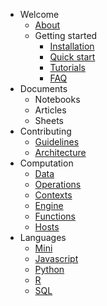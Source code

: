 - Welcome
  - [About](README.md)
  - Getting started
    - [Installation](getting-started/installation.md)
    - [Quick start](getting-started/quick-start.md)
    - [Tutorials](getting-started/tutorials.md)
    - [FAQ](getting-started/faq.md)
- Documents
  - Notebooks
  - Articles
  - Sheets
- Contributing
  - [Guidelines](CONTRIBUTING.md)
  - [Architecture](architecture/README.md)
- Computation
  - [Data](computation/data.md)
  - [Operations](computation/operations.md)
  - [Contexts](computation/contexts.md)
  - [Engine](computation/engine.md)
  - [Functions](computation/functions.md)
  - [Hosts](computation/hosts.md)
- Languages
  - [Mini](languages/mini/README.md)
  - [Javascript](languages/js/README.md)
  - [Python](languages/py/README.md)
  - [R](languages/r/README.md)
  - [SQL](languages/sql/README.md)
